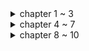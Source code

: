 <details>
<summary>chapter 1 ~ 3</summary>
<div markdown="1">

* **Java 8에서의 변화**
  * 함수형 프로그래밍 도입
  * 멀티코어 하드웨어 등장에 따른 병렬성 지원
  * 더욱 간결한 코드
  * **스트림 처리**
    * 파이프라인을 이용해 병렬적으로 데이터를 처리할 수 있음
    * 스레드라는 복잡한 작업을 사용하지 않으면서 공짜로 병렬성을 얻을 수 있음
    * 내부 반복으로 가독성과 간소화 지원
  * **코드 전달 기법**
    * 동작 파라미터화
    * 람다와 메소드를 일급 객체로 취급함
  * **인터페이스의 default 메소드**
    * 최근들어 외부에서 만들어진 컴포넌트를 이용해 시스템을 구축하는 경향이 있음
    * 예를 들어, 오픈소스를 끌어다 입맛에 맞게 수정해 사용하는 경우
    * 하지만 이런 경우, 상위 인터페이스에 메소드를 추가하기 위해서는 그 인터페이스를 구현하는 모든 클래스에 메소드를 오버라이딩 해야 함
    * default 메소드를 도입함으로써 이런 현상을 방지할 수 있음
    * 하지만 "다이아몬드 상속" 이슈가 발생할 수 있음
* **동작 파라미터화**
  * 어떻게 실행할 것인지 결정하지 않은 코드 블록을 의미함
  * 잦은 변화에 유연한 대처가 가능함
  * 요약하자면 인터페이스를 파라미터로 넘기는 것 - 3가지 방법
    * 파라미터에 익명 클래스를 이용 - 코드의 불필요한 장황함이 발생
    * **람다 함수 이용**
    * **메소드 참조 이용**
* **람다**
  * 함수형 인터페이스가 파라미터인 경우, 람다 함수로 대체 가능
  `Predicate<Integer> predicate = (Integer i) -> i % 2 == 0;`
  * 함수형 인터페이스는 default로 구현되지 않은 단 하나의 추상 메서드를 가지는 인터페이스
  * 활용 예제 - 초기화 코드와 마무리 코드가 작업 코드를 감싸고 있는 **실행 어라운드 패턴**에 람다 적용
    ```
      public String processFile() throws IOException {
       try (BufferedReader br = 
              new BufferedReader(new FileReader("data.txt"))) {
                 return br.readLine();
              }
       }
    ```
    * 이 경우, 파일에서 단 한 줄만 읽을 수 있고, 두 줄을 읽어야 한다면 함수 자체를 수정해야 함
    * 다음과 같이 람다를 이용해 문제를 해결할 수 있음
    ```
       public interface BufferedReaderProcessor {
           String process(BufferedReader br) throws IOException;
       }
       
       public String processFile(BufferedReaderProcessor p) throws IOException {
           try (BufferedReader br = new BufferedReader(new FileReader("data.txt"))) {
                return p.process(br);
           }
       }
       
       String oneLine = processFile((BufferedReader br) -> br.readLine());
       String twoLines = processFile((BufferedReader br) -> br.readLine() + br.readLine());
    ```
    * 이런 식으로 람다를 사용해 유지보수에 용이한 코드를 작성할 수 있음
    * 이 때 람다는 예외를 던지는 것을 허용하지 않음 -> 예외를 던지게 하려면 예외를 던지는 함수형 인터페이스를 정의하거나 try/catch 블럭으로 감싸야 함
  * 람다의 형식 검사는 파라미터와 리턴 타입으로 이루어짐 -> 함수형 인터페이스의 추상 메소드와 일치해야 함
    * 하지만 다음 예와 같이 함수 디스크립터로 구분할 수 없는 경우가 있을 수 있다
    ```
    public void execute(Runnable runnable) { runnable.run(); }
    public void execute(Action<T> action) { action.act(); }
    
    @FunctionalInterfacee interface Action { void act(); }
    ```
    * 이 경우, `execute((Action) ()->System.out.println("Action"));`과 같은 방법으로 어떤 메소드를 호출할 지 명확히 할 수 있다
    * 함수 디스크립터에서 리턴 타입이 void인 경우, 람다 바디에 일반 표현식이 있다면 리턴 타입과 무관하게 호환된다
      * `Consumer<String> consumer = (String str) -> list.add(str);`에서 list.add는 boolean을 리턴하지만 람다 바디에 일반 표현식이 있으므로 리턴 타입이 void인 Consumer과 호환된다
  * 람다에서 파라미터로 넘겨진 변수 외에도 지역 변수도 사용 가능, 다만 해당 변수가 명시적으로 final이거나 final처럼 사용되어야 한다 -> read만 가능
    1. 각 요청마다 스레드풀의 스레드를 할당하는 스프링 MVC 구조를 예로 들면, 요청 A에 의해 스레드가 할당되었고, 서비스 클래스에서 비즈니스 로직 실행을 위해 지역변수를 하나 할당함
    2. 이 때, 메일을 보내는 작업을 위해 별도의 스레드를 생성해 병렬로 작업을 수행하려 함
    3. 메일을 보내는 스레드에서 서비스 클래스의 지역변수를 참조함(참조할 수 있다고 가정)
    4. 하지만 메일을 보내는 스레드가 서비스 클래스의 지역변수를 참조하려할 때 비즈니스 로직 수행을 마치고 해당 요청 A에 대한 스레드가 다시 풀에 반환되었다면?
    5. 이런 문제를 방지하기 위해 원래 변수에 접근을 허용하는 것이 아니라 복사본을 제공함 -> 따라서 불변적으로 사용돼야 함 
* **메소드 참조**
  * 특정 메소드만을 호출하는 람다의 축약형
  * 람다를 대체해 함수형 인터페이스에 대입 가능
</div>
</details>

<details>
<summary>chapter 4 ~ 7</summary>
<div markdown="1">

* **Stream**
  * Java 8에 추가된 기능
  * 선언형으로 컬렉션을 처리할 수 있음
    * Java 8 이전에는 명령형으로 컬렉션을 처리해야 했음 
    * 뭔가를 하려면 처음부터 끝까지 모든 작업을 일일히 선언해야 했음
    ```
    List<Dish> lowCaloricDishes = new ArrayList<>();
    for(Dish dish : dishes) {
      if(dish.getCalorie() < 400) {
        lowCaloricDishes.adD(dish);
      }
    }
    ```
    * Stream을 이용하면 명령형과 달리 how가 아니라 what에 집중할 수 있음
    ```
    List<Dish> lowCaloricDishes = dishes.stream()
                                        .filter(dish -> dish.getCalorie() < 400)
                                        .collect(toList());
    ```
    * 이로 인한 소프트웨어공학적 이득을 취할 수 있음
  * 멀티스레드 코드를 직접 구현하지 않고 병렬적으로 처리할 수 있음
  * 2가지 중요 특성
    * 파이프라이닝
      * 스트림 연산은 스트림 연산끼리 연결해 파이프라인을 구성할 수 있도록 스트림 자신을 반환함
      * 빌더 패턴과 유사한 형식으로 중간 연산을 이용해 데이터를 가공하고 최종 연산으로 결과물을 반환하는 형식
      * 이로 인해 laziness, short-circuiting과 같은 최적화도 얻을 수 있음
      * laziness: 이론상 요구할 때만 값을 계산함, 모든 값을 메모리에 올리는 컬렉션과의 차이
      * short-circuit: 모든 stream을 처리하지 않아도 결과를 반환하는 것, allMatch, findFirst 등의 중간 연산으로 가능 
    * 내부 반복
      * 명시적으로 반복자를 사용하는 컬렉션과 달리 알아서 반복을 처리하고 스트림 값을 저장해주는 내부 반복을 사용함
      * 즉, 추상화
      ```
      for(Integer i : Integers) { ... } // 외부 반복
      Integers.stream().map(i -> i + 2).collect(toList()) // 내부 반복
      ```
  * stream의 parallelStream을 이용하는 것으로 간단히 기존 stream에 병렬성을 더할 수 있음
    * 이 때, 각 연산의 내부적인 상태를 고려해야 함
    * map, filter와 같은 연산의 경우, 입력 스트림에서 각 요소를 받아 0 또는 결과를 출력 스트림으로 보냄
    * 일반적으로 이런 연산은 내부적인 상태를 가지지 않는 stateless 연산임
    * 반면 reduce, sum, max와 같은 연산은 중간 연산의 값을 기록할 내부 상태가 필요함
    * 외에도 sorted, distinct와 같은 연산은 작업을 위해 모든 요소를 기록해야 하고, 요소가 버퍼에 추가돼 있어야 함
    * 이런 연산은 stateful 연산

  * reduce와 같은 최종 연산을 통해 stream을 원하는 형태의 데이터로 변환할 수 있음
    * 기본적으로 stream API에 정의된 reduce, sum과 같은 메소드 외에 Collectors 인터페이스를 이용할 수 있음
    * Collectors.groupingBy, partitioningBy, counting, maxBy, minBy, reducing 등 여러가지 메소드 존재
    
  * Collector 인터페이스는 다음과 같음
    ```
      public interface Collector<T, A, R> {
        Supplier<A> supplier();
        Biconsumer<A, T> accumulator();
        Function<A, R> finisher();
        BinaryOperator<A> combiner();
        Set<Characteristics> characteristics();
      }
    ```
    * T는 수집될 스트림 항목의 제네릭 형식
    * A는 수집 과정에서 중간 결과를 누적하는 객체의 형식
    * R는 연산 결과를 나타내는 객체의 형식
    * 예를 들어, 모든 요소를 List<T>로 수집하는 toListCollector<T>를 구현할 수 있음
    ```
      public class ToListCollector<T> implements Collector<T, List<T>, List<T>>
    ```
    * supplier()는 빈 결과로 이루어진 Supplier를 반환해야 함
      * 수집 과정에서 사용할 비어있는 누적자를 만들기 위한 함수
      * ToListCollector의 경우, Supplier를 다음과 같이 정의할 수 있음
    ```
      // Supplier<A> -> Supplier<List<T>>
      public Supplier<List<T>> supplier() {
        return () -> new ArrayList<T>();
      }
    ```
    * accumulator()는 리듀싱 연산을 수행하는 함수를 반환함
      * 스트림에서 n번째 요소를 탐색할 때, 누적자와 해당 요소를 함수에 적용함
      * ToListCollector의 경우, 다음과 같이 정의할 수 있음
    ```
      public Biconsumer<List<T>, T> accumulator() {
        return (list, item) -> list.add(item);
      }
    ```
    * finisher()는 스트림 탐색을 끝내고 누적자 객체를 최종 결과로 변환할 함수를 반환함
      * ToListCollector의 경우, 누적자가 곧 결과이므로 다음과 같이 정의할 수 있음
    ```
      public Function<List<T>, List<T>> finisher() {
        return Function.identity();
      }
    ```
    * 위 3가지 메소드로 구현한 Collector의 동작은 다음과 같다
    ```
      start - collector.supplier().get();
      while(!stream.empty()) - T next; collector.accumulator().accept(accumulator, next);
      finish - return collector.finisher().apply(accumulator);
    ```
    * combiner()는 스트림의 서로 다른 서브파트를 병렬로 처리할 때 누적자가 각 서브파트의 결과를 어떻게 처리할지 정의함
      * combiner()를 사용하는 과정은 다음과 같음
        1. 스트림을 2개의 서브파트로 분할
        2. 각 서브파트가 충분히 작은 스트림이 될 때까지 반복
        3. 각 서브파트를 supplier(), accumulator(), finisher()를 이용해 병렬로 처리
        4. 처리된 각 서브파트의 결과를 combiner()로 **병렬로** 합치기
        5. finisher()를 이용해 최종 결과로 변환
      * ToListCollector의 경우 다음과 같이 정의할 수 있음
    ```
      public BinaryOperator<List<T>> combiner(){
        return (list1, list2) -> {
          list1.addAll(list2);
          return list1;
        }
      }
    ```
    * characteristic()의 경우, Characteristics 타입의 불변 Set를 반환함
      * Characteristics는 스트림을 병렬로 리듀스할 건지, 병렬로 리듀스한다면 어떤 최적화를 선택해야 할지 힌트를 제공함
      * UNORDERED - 리듀싱의 결과는 스트림 요소의 방문 순서나 누적 순서에 영향을 받지 않는다
      * CONCURRENT - 다중 스레드에서 accumulator 함수를 동시에 호출할 수 있고 이 Collector는 스트림의 병렬 리듀싱을 수행할 수 있다
      * IDENTITY_FINISH - finisher()가 반환하는 함수는 단순히 identity()를 적용하므로 이를 생략할 수 있다, 즉 누적자를 결과로 그대로 사용 가능
     
* **병렬 스트림**
  *  ```parallelStream```을 이용하거나 기존 스트림에 ```parallel()```을 추가함으로써 병렬 스트림을 사용할 수 있음
  *  내부적으로 ```ForkJoinPool```을 사용함
  *  병렬 스트림 사용이 항상 성능의 향상으로 이어지지는 않음
  *  ```
     Stream.iterate(1L, i -> i + 1).limit(N).reduce(0:, Long::max); 
     ```
     *  해당 코드를 병렬로 실행한 결과와 순차적 방법을 이용한 결과는 N = 10,000,000일 때 대략 200배 정도 for문이 빨랐고 순차 스트림의 경우 대략 5배 빨랐음
     *  원인으로 2가지를 지목할 수 있음
       1. iterate로 박싱된 객체가 생성되므로 Long::max를 수행하기 위해 언박싱을 해야 함
       2. **reduce가 실행될 시점에 전체 숫자 리스트가 준비되지 않음**
          * iterate는 본질적으로 순차적임 -> 처음 seed 값에 일정 값을 더하는 식으로 실행됨
          * 따라서 스트림을 병렬로 수행하기 위한 데이터 분할을 제대로 수행할 수 없고 스레드를 할당하는 오버헤드만 증가함
          * 일반 for문은 순차, 병렬 스트림은 순차(iterate) + reduce(스레드 할당 + 순차(Long::max))    
  *  여러 스레드가 동시에 연산을 수행하므로 race condition에도 유의해야함
  *  이런 문제를 해결하기 위해 기본형 특화 스트림을 사용하는 것도 고려할 수 있음 -> 박싱 비용 X
  *  ```findFirst()```와 같은 요소의 순서에 영향을 받는 연산 또한 병렬 스트림에서의 성능이 나쁨
  *  적절한 자료구조를 사용하는 것도 중요함
     * ex. ArrayList가 LinkedList보다 효율적으로 분할됨 -> LinkedList 탐색 시간복잡도 O(n), ArrayList O(1)
     * ArrayList, Intstream.range -> excellent / HashSet, TreeSet -> good / LinkedList, Stream.iterate -> bad
  *  파이프라인의 중간에서 스트림의 특성 변화도 병렬 실행에 영향을 미침 -> filter와 같은 연산은 스트림의 길이을 예측할 수 없게 만듦 -> 효율적인 분할 X
  *  병렬 실행 후, 병합 과정의 비용 또한 고려해야함 -> 병합 과정이 비싸면 병렬 실행의 성능이 상쇄될 수 있음
  *  내부적으로 Fork/Join 프레임워크를 이용해 구현되어 있음
  *  **Spliterator**를 이용해 스트림을 병렬로 분할하고, 분할 기준을 직접 정의할 수 있음
 
* **Fork/Join 프레임워크**
  *  병렬화할 수 있는 작업을 서브태스크로 분할해 처리하고 각 결과를 합쳐 전체 결과 도출
  *  서브태스크를 스레드풀(ForkJoinPool)의 스레드의 분산 할당하는 ExecutorService를 implement함
  *  RecursiveTask<R>의 서브클래스를 정의하고 compute 메소드를 오버라이딩 해야함
  *  compute 메소드는 기존의 태스크를 더 이상 분할할 수 없을 때까지 서브태스크로 쪼개고, 서브태스크의 결과를 합침
  *  ex. 배열의 요소의 합을 구하는 클래스
    ```
       public class ForkJoinSumCalc extends RecursiveTask<Long> {
       private final long[] nums;
       private final int start;
       private final int end;
       public static final long THRESHOLD = 10_000;

       public ForkJoinSumCalc(long[] nums) {
           this(nums, 0, nums.length);
       }

       private ForkJoinSumCalc(long[] nums, int start, int end) {
           this.nums = nums;
           this.start = start;
           this.end = end;
       }
       @Override
       protected Long compute() {
           int length = end - start;

           if(length <= THRESHOLD) {
               return count(nums);
           }

           ForkJoinSumCalc leftTask = new ForkJoinSumCalc(nums, start, start + length / 2);
           leftTask.fork();

           ForkJoinSumCalc rightTask = new ForkJoinSumCalc(nums, start + length / 2, end);
           // 2개의 서브태스크 모두 fork를 사용하지 않는 이유로는 스레드 재사용(todo: why?)
  
           Long rightRes = rightTask.compute();
           Long leftRes = leftTask.join();
           // join()을 실행하면 leftTask가 모두 완료될 때까지 block됨 ->  join()을 나중에 호출

           return rightRes + leftRes;
       }

       private long count(long[] nums) {
           long res = 0;
           for(int i = start; i < end; i++) {
               res += num[i];
           }

           return res;
       }
   }

   public static long forkJoinSum(long n) {
       long[] num = LongStream.rangeClosed(1,n).toArray();
       return new ForkJoinPool().invoke(new ForkJoinSumCalc(num));
       // 일반적으로는 ForkJoinPool을 Singleton으로 생성
       // ForkJoinPool이 아니라 task에도 invoke 메소드가 존재함
       // ForkJoinPool.invoke로 실행해야 스레드풀의 Worker Thread를 할당받는 것을 보장할 수 있음
   }
    ```
   *  Fork/Join을 이용한 병렬 실행이 순차 실행보다 항상 빠른 것은 아님
   *  서브태스크가 작업울 수행하는 시간이 새로운 서브태스크를 fork하는 시간보다 길어야 함
   *  **작업 훔치기**를 통해 각 스레드에 서브태스크를 공정하게 분할함
      *   각 스레드는 자신에게 할당된 태스크를 모두 완료하면 다른 스레드의 큐에서 태스크를 가져와 수행함
</div>
</details>

<details>
<summary>chapter 8 ~ 10</summary>
<div markdown="1">

* **컬렉션 팩토리**
   *   Java 9에서는 컬렉션 팩토리 메소드를 제공함
     *   Arrays.asList("a", "b"...), List.of("a", "b"...)
     *   asList의 경우, 요소를 갱신하는 것은 가능하지만 새로운 요소를 추가하는 건 허용되지 않음(of는 모두 X) -> UnsupportedOperationException
     *   of 메소드의 경우, 매개변수의 개수가 다른 (E e1, E e2,...) 형식과 (E... e) 형식이 오버로딩 돼있음
     *   가변 인수로 인자를 받는 경우, 내부적으로 추가 배열을 할당해 리스트로 감쌂 -> 배열 할당 및 초기화 + GC 비용 발생
     *   따라서 10개 인수 까지는 메소드가 오버로딩 돼있음
     *   Map의 경우, 2가지로 생성 가능 -> Map.of(Key1, Value1, Key2, Value2...), Map.ofEntries(Map.entry(Key, Value), Map.entry(Key, Value)...)
     *   전자의 경우, 10개의 Key-Value만 가능, 후자는 가변 인수
 
* **List, Set 처리**
  * List의 요소를 삭제하는 기존의 코드는 다음과 같다
    ```
    for(Element element : elements) {
       if(element == ...) {
           elements.remove(element);
       }
    }
    ```
  *   이 경우, ConcurrentModificationException이 발생함 -> for-each문은 내부적으로 Iterator를 사용하기 때문에 List의 상태와 Iterator가 호환되지 않음
  *   따라서 Java 8부터 removeIf, replaceAll 등의 메소드를 지원함
 
* **Map 처리**
  * 
       
 
</div>
</details>
